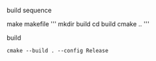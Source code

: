 build sequence

make makefile
'''
mkdir build
cd build
cmake ..
'''

build

```
cmake --build . --config Release
```